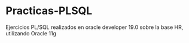 # Practicas-PLSQL
Ejercicios PL/SQL realizados en oracle developer 19.0 sobre la base HR, utilizando Oracle 11g
